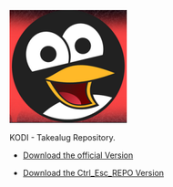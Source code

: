 ![Takealug Repo](icon.png)

KODI - Takealug Repository.

* [Download the official Version](https://bit.ly/3kjyImP)

* [Download the Ctrl_Esc_REPO Version](https://bit.ly/33mp64y)




